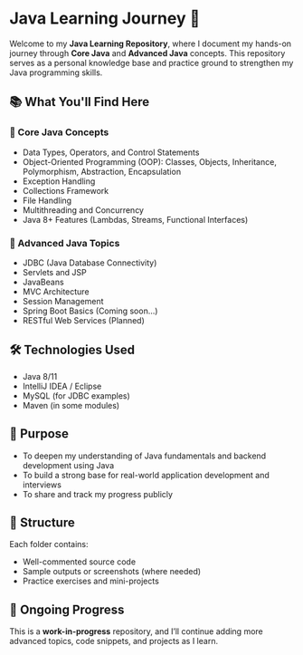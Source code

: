 # Java Learning Journey 🚀

Welcome to my **Java Learning Repository**, where I document my hands-on journey through **Core Java** and **Advanced Java** concepts. This repository serves as a personal knowledge base and practice ground to strengthen my Java programming skills.

## 📚 What You'll Find Here

### 🔹 Core Java Concepts

* Data Types, Operators, and Control Statements
* Object-Oriented Programming (OOP): Classes, Objects, Inheritance, Polymorphism, Abstraction, Encapsulation
* Exception Handling
* Collections Framework
* File Handling
* Multithreading and Concurrency
* Java 8+ Features (Lambdas, Streams, Functional Interfaces)

### 🔹 Advanced Java Topics

* JDBC (Java Database Connectivity)
* Servlets and JSP
* JavaBeans
* MVC Architecture
* Session Management
* Spring Boot Basics (Coming soon...)
* RESTful Web Services (Planned)

## 🛠 Technologies Used

* Java 8/11
* IntelliJ IDEA / Eclipse
* MySQL (for JDBC examples)
* Maven (in some modules)

## 🎯 Purpose

* To deepen my understanding of Java fundamentals and backend development using Java
* To build a strong base for real-world application development and interviews
* To share and track my progress publicly

## 📝 Structure

Each folder contains:

* Well-commented source code
* Sample outputs or screenshots (where needed)
* Practice exercises and mini-projects

## 🚧 Ongoing Progress

This is a **work-in-progress** repository, and I’ll continue adding more advanced topics, code snippets, and projects as I learn.
